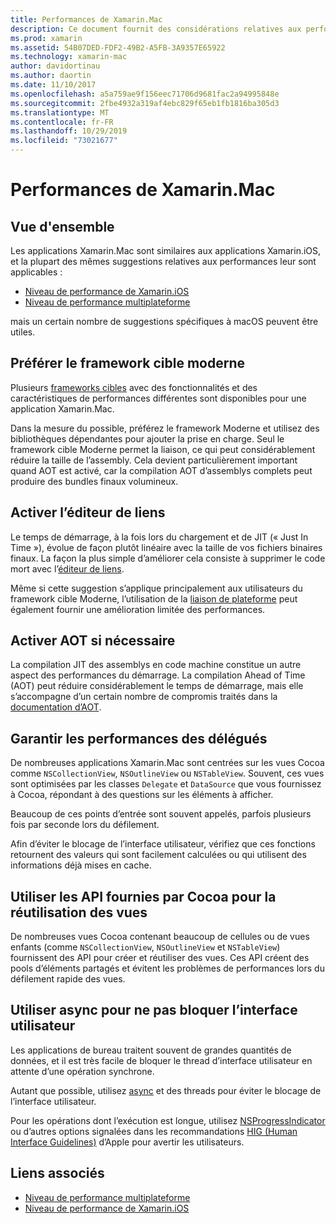```yaml
---
title: Performances de Xamarin.Mac
description: Ce document fournit des considérations relatives aux performances pour les applications Xamarin.Mac. Il traite du framework cible moderne, de l’éditeur de liens, de l’AOA, des délégués, des API Cocoa pour la réutilisation des vues, et du code asynchrone.
ms.prod: xamarin
ms.assetid: 54B07DED-FDF2-49B2-A5FB-3A9357E65922
ms.technology: xamarin-mac
author: davidortinau
ms.author: daortin
ms.date: 11/10/2017
ms.openlocfilehash: a5a759ae9f156eec71706d9681fac2a94995848e
ms.sourcegitcommit: 2fbe4932a319af4ebc829f65eb1fb1816ba305d3
ms.translationtype: MT
ms.contentlocale: fr-FR
ms.lasthandoff: 10/29/2019
ms.locfileid: "73021677"
---
```

# <a name="xamarinmac-performance"></a>Performances de Xamarin.Mac

## <a name="overview"></a>Vue d'ensemble

Les applications Xamarin.Mac sont similaires aux applications Xamarin.iOS, et la plupart des mêmes suggestions relatives aux performances leur sont applicables :

- [Niveau de performance de Xamarin.iOS](~/ios/deploy-test/performance.md)
- [Niveau de performance multiplateforme](~/cross-platform/deploy-test/memory-perf-best-practices.md)

mais un certain nombre de suggestions spécifiques à macOS peuvent être utiles.

## <a name="prefer-modern-target-framework"></a>Préférer le framework cible moderne

Plusieurs [frameworks cibles](~/mac/platform/target-framework.md) avec des fonctionnalités et des caractéristiques de performances différentes sont disponibles pour une application Xamarin.Mac.

Dans la mesure du possible, préférez le framework Moderne et utilisez des bibliothèques dépendantes pour ajouter la prise en charge. Seul le framework cible Moderne permet la liaison, ce qui peut considérablement réduire la taille de l’assembly. Cela devient particulièrement important quand AOT est activé, car la compilation AOT d’assemblys complets peut produire des bundles finaux volumineux.

## <a name="enable-the-linker"></a>Activer l’éditeur de liens

Le temps de démarrage, à la fois lors du chargement et de JIT (« Just In Time »), évolue de façon plutôt linéaire avec la taille de vos fichiers binaires finaux. La façon la plus simple d’améliorer cela consiste à supprimer le code mort avec l’[éditeur de liens](~/mac/deploy-test/linker.md).

Même si cette suggestion s’applique principalement aux utilisateurs du framework cible Moderne, l’utilisation de la [liaison de plateforme](~/mac/deploy-test/linker.md) peut également fournir une amélioration limitée des performances.

## <a name="enable-aot-when-appropriate"></a>Activer AOT si nécessaire

La compilation JIT des assemblys en code machine constitue un autre aspect des performances du démarrage. La compilation Ahead of Time (AOT) peut réduire considérablement le temps de démarrage, mais elle s’accompagne d’un certain nombre de compromis traités dans la [documentation d’AOT](~/mac/internals/aot.md).

## <a name="ensure-performant-delegates"></a>Garantir les performances des délégués

De nombreuses applications Xamarin.Mac sont centrées sur les vues Cocoa comme `NSCollectionView`, `NSOutlineView` ou `NSTableView`. Souvent, ces vues sont optimisées par les classes `Delegate` et `DataSource` que vous fournissez à Cocoa, répondant à des questions sur les éléments à afficher.

Beaucoup de ces points d’entrée sont souvent appelés, parfois plusieurs fois par seconde lors du défilement.

Afin d’éviter le blocage de l’interface utilisateur, vérifiez que ces fonctions retournent des valeurs qui sont facilement calculées ou qui utilisent des informations déjà mises en cache.

## <a name="use-cocoa-provided-apis-for-reusing-views"></a>Utiliser les API fournies par Cocoa pour la réutilisation des vues

De nombreuses vues Cocoa contenant beaucoup de cellules ou de vues enfants (comme `NSCollectionView`, `NSOutlineView` et `NSTableView`) fournissent des API pour créer et réutiliser des vues. Ces API créent des pools d’éléments partagés et évitent les problèmes de performances lors du défilement rapide des vues.

## <a name="use-async-and-do-not-block-the-ui"></a>Utiliser async pour ne pas bloquer l’interface utilisateur

Les applications de bureau traitent souvent de grandes quantités de données, et il est très facile de bloquer le thread d’interface utilisateur en attente d’une opération synchrone.

Autant que possible, utilisez [async](~/cross-platform/platform/async.md) et des threads pour éviter le blocage de l’interface utilisateur.

Pour les opérations dont l’exécution est longue, utilisez [NSProgressIndicator](https://docs.microsoft.com/samples/xamarin/mac-samples/progressbarexample) ou d’autres options signalées dans les recommandations [HIG (Human Interface Guidelines)](https://developer.apple.com/macos/human-interface-guidelines/indicators/progress-indicators/) d’Apple pour avertir les utilisateurs.

## <a name="related-links"></a>Liens associés

- [Niveau de performance multiplateforme](~/cross-platform/deploy-test/memory-perf-best-practices.md)
- [Niveau de performance de Xamarin.iOS](~/ios/deploy-test/performance.md)
